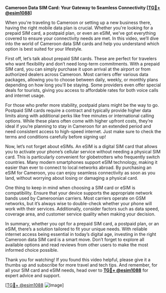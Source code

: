 **Cameroon Data SIM Card: Your Gateway to Seamless Connectivity [[TG💪+ @esim1088](https://t.me/s/esim1088)]**

When you're traveling to Cameroon or setting up a new business there, having the right mobile data plan is crucial. Whether you're looking for a prepaid SIM card, a postpaid plan, or even an eSIM, we've got everything covered to ensure your connectivity needs are met. In this video, we’ll dive into the world of Cameroon data SIM cards and help you understand which option is best suited for your lifestyle.

First off, let’s talk about prepaid SIM cards. These are perfect for travelers who want flexibility and don’t need long-term commitments. With a prepaid SIM card, you can simply purchase it upon arrival at the airport or from authorized dealers across Cameroon. Most carriers offer various data packages, allowing you to choose between daily, weekly, or monthly plans depending on how long you'll be staying. Some providers even offer special deals for tourists, giving you access to affordable rates for both voice calls and internet usage.

For those who prefer more stability, postpaid plans might be the way to go. Postpaid SIM cards require a contract and typically provide higher data limits along with additional perks like free minutes or international calling options. While these plans often come with higher upfront costs, they’re ideal if you’re planning to stay in Cameroon for an extended period and need consistent access to high-speed internet. Just make sure to check the terms and conditions carefully before signing up!

Now, let’s not forget about eSIMs. An eSIM is a digital SIM card that allows you to activate your phone’s cellular service without needing a physical SIM card. This is particularly convenient for globetrotters who frequently switch countries. Many modern smartphones support eSIM technology, making it easier than ever to connect to local networks abroad. By purchasing an eSIM for Cameroon, you can enjoy seamless connectivity as soon as you land, without worrying about losing or damaging a physical card.

One thing to keep in mind when choosing a SIM card or eSIM is compatibility. Ensure that your device supports the appropriate network bands used by Cameroonian carriers. Most carriers operate on GSM networks, but it’s always wise to double-check whether your phone will work with their services. Additionally, consider factors such as data speed, coverage area, and customer service quality when making your decision.

In summary, whether you opt for a prepaid SIM card, a postpaid plan, or an eSIM, there’s a solution tailored to fit your unique needs. With reliable internet access being essential in today’s digital age, investing in the right Cameroon data SIM card is a smart move. Don’t forget to explore all available options and read reviews from other users to make the most informed choice possible.

Thank you for watching! If you found this video helpful, please give it a thumbs up and subscribe for more travel and tech tips. And remember, for all your SIM card and eSIM needs, head over to **[TG💪+ @esim1088](https://t.me/s/esim1088)** for expert advice and support. 

[[TG💪+ @esim1088](https://t.me/s/esim1088) ![Image](https://i.postimg.cc/Y0z9fWf4/image.png)]